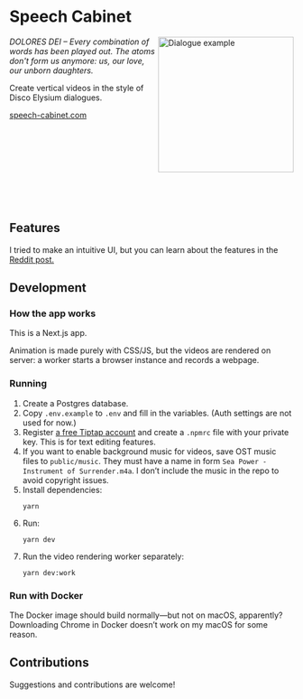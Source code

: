 # Speech Cabinet

<img alt="Dialogue example" src="readme-assets/february.gif" width="240" align="right">

_DOLORES DEI – Every combination of words has been played out. The atoms don't form us anymore: us, our love, our unborn daughters._

Create vertical videos in the style of Disco Elysium dialogues.

[speech-cabinet.com](https://speech-cabinet.com)


<br><br><br><br><br><br><br><br>



## Features

I tried to make an intuitive UI, 
but you can learn about the features in the [Reddit post.](https://www.reddit.com/r/DiscoElysium/comments/1fs5gsk/i_made_a_site_that_animates_disco_elysium/)

## Development

### How the app works

This is a Next.js app.

Animation is made purely with CSS/JS, but the videos are rendered on server: a worker starts a browser instance and records a webpage.

### Running

1. Create a Postgres database.
2. Copy `.env.example` to `.env` and fill in the variables. (Auth settings are not used for now.)
3. Register [a free Tiptap account](https://cloud.tiptap.dev/pro-extensions)
   and create a `.npmrc` file with your private key.
   This is for text editing features.
4. If you want to enable background music for videos, save OST music files to `public/music`.
   They must have a name in form `Sea Power - Instrument of Surrender.m4a`.
   I don’t include the music in the repo to avoid copyright issues.
5. Install dependencies:
   ```shell
   yarn
   ```
6. Run:
    ```shell
    yarn dev
    ```
7. Run the video rendering worker separately:
    ```shell
    yarn dev:work
    ```

### Run with Docker

The Docker image should build normally&mdash;but not on macOS, apparently?
Downloading Chrome in Docker doesn’t work on my macOS for some reason.

## Contributions

Suggestions and contributions are welcome!
